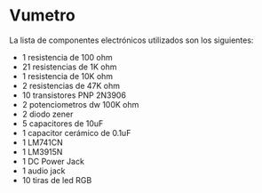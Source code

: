 # Vumetro
La lista de componentes electrónicos utilizados son los siguientes:
* 1 resistencia de 100 ohm
* 21 resistencias de 1K ohm 
* 1 resistencia de 10K ohm
* 2 resistencias de 47K ohm 
* 10 transistores PNP 2N3906
* 2 potenciometros dw 100K ohm
* 2 diodo zener
* 5 capacitores de 10uF
* 1 capacitor cerámico de 0.1uF
* 1 LM741CN
* 1 LM3915N
* 1 DC Power Jack
* 1 audio jack
* 10 tiras de led RGB
